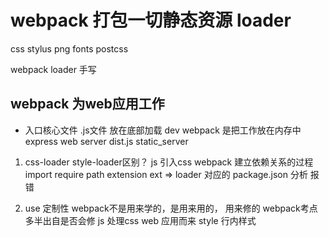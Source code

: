 # webpack 打包一切静态资源  loader

css stylus png  fonts  postcss


webpack  loader  手写

## webpack 为web应用工作
- 入口核心文件 .js文件  放在底部加载
  dev webpack 是把工作放在内存中
  express  web server  dist.js  static_server

1. css-loader style-loader区别？
  js 引入css 
  webpack 建立依赖关系的过程
  import  require path  extension
  ext => loader 对应的
  package.json  分析 报错

2. use 定制性  webpack不是用来学的，是用来用的，
  用来修的  webpack考点多半出自是否会修
  js  处理css
  web 应用而来  style  行内样式<style>  css文件引入<link>
  css-loader 为css后缀解析  以及css 内的@import外部资源
  style-loader  样式插入到DOM中
- pic 有web应用的需要， webpack为之奋斗
  base64何时启动   减少了请求的数量  不过js 体积暴增
  上限  css放在js  -> 分离 mini-css-extract-plugin

  postcss css届的babel


